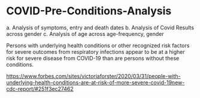 # COVID-Pre-Conditions-Analysis

a.	Analysis of symptoms, entry and death dates
b.	Analysis of Covid Results across gender
c.	Analysis of age across age-frequency, gender

Persons with underlying health conditions or other recognized risk factors for severe outcomes from respiratory infections appear to be at a higher risk for severe disease from COVID-19 than are persons without these conditions.

https://www.forbes.com/sites/victoriaforster/2020/03/31/people-with-underlying-health-conditions-are-at-risk-of-more-severe-covid-19new-cdc-report/#251f3ec27462
